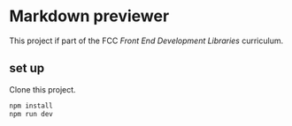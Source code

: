 # Markdown previewer

This project if part of the FCC _Front End Development Libraries_ curriculum.

## set up

Clone this project.

```bash
npm install
npm run dev
```
